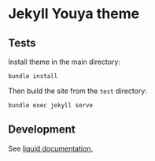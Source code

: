 # Jekyll Youya theme

## Tests

Install theme in the main directory:
```
bundle install
```
Then build the site from the `test` directory:
```
bundle exec jekyll serve
```

## Development

See [liquid documentation.](https://shopify.github.io/liquid/tags/iteration/)